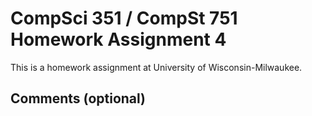 # CompSci 351 / CompSt 751 Homework Assignment 4

This is a homework assignment at University of Wisconsin-Milwaukee.

## Comments (optional)
